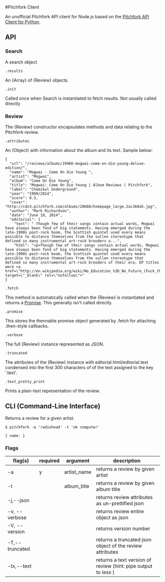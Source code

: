 #Pitchfork Client

An unofficial Pitchfork API client for Node.js based on the [Pitchfork API Client for Python](https://github.com/michalczaplinski/pitchfork).

## API

### Search

A search object

``.results``

An {Array} of {Review} objects.

``.init``

Called once when Search is instantiated to fetch results.  Not usually called directly

### Review

The {Review} constructor encapsulates methods and data relating to the Pitchfork review.


``.attributes``

An {Object} with information about the album and its text.  Sample below:

```
{
  "url": "/reviews/albums/19466-mogwai-come-on-die-young-deluxe-edition/",
  "name": "Mogwai - Come On Die Young ",
  "artist": "Mogwai",
  "album": "Come On Die Young",
  "title": "Mogwai: Come On Die Young | Album Reviews | Pitchfork",
  "label": "Chemikal Underground",
  "year": "1999/2014",
  "score": 8.3,
  "cover": "http://cdn3.pitchfork.com/albums/20688/homepage_large.2ac360a5.jpg",
  "author": "Mark Richardson",
  "date": "June 18, 2014",
  "editorial": {
    "text": " Though few of their songs contain actual words, Mogwai have always been fond of big statements. Having emerged during the late-1990s post-rock boom, the Scottish quintet used every means possible to distance themselves from the sullen stereotype that defined so many instrumental art-rock brooders o...",
    "html": "<p>Though few of their songs contain actual words, Mogwai have always been fond of big statements. Having emerged during the late-1990s post-rock boom, the Scottish quintet used every means possible to distance themselves from the sullen stereotype that defined so many instrumental art-rock brooders of their era. EP titles were <a href=\"http://en.wikipedia.org/wiki/No_Education_%3D_No_Future_(Fuck_the_Curfew)\" target=\"_blank\" rel=\"nofollow\">"
}
```

``.fetch``

This method is automatically called when the {Review} is instantiated and returns a [Promise](https://github.com/kriskowal/q).  This generally isn't called directly.

``.promise``

This stores the thennable promise object generated by .fetch for attaching .then-style callbacks.


``.verbose``

The full {Review} instance represented as JSON.


``.truncated``

The attributes of the {Review} instance with editorial.html/editorial.text condensed into the first 300 characters of of the text assigned to the key '.text'.

``.text_pretty_print``

Prints a plain-text representation of the review.


## CLI (Command-Line Interface)

Returns a review for a given artist.

```
$ pitchfork -a 'radiohead' -t 'ok computer'

{ name: }

```

### Flags

| flag(s)      |  required | argument    | description  |
| -------      | ---- | ---------   | ------------ |
| -a           |  y  | artist_name |  returns a review by given artist           |
| -t           |    | album_title |  returns a review by given album title |
| -j,--json     |   |    |  returns review attributes as un-prettified json |
| -v, --verbose  |  |    |  returns review entire object as json |
| -V, --version   |  |    | returns version number |
| -T,--truncated |  |    |  returns a truncated json object of the review attributes | 
| -tx,--text      |  |    | returns a text version of review (hint: pipe output to less ) |

